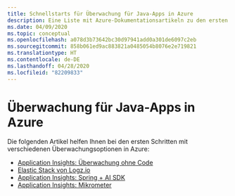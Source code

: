 ```yaml
---
title: Schnellstarts für Überwachung für Java-Apps in Azure
description: Eine Liste mit Azure-Dokumentationsartikeln zu den ersten Schritten im Zusammenhang mit Überwachung für Java-Apps.
ms.date: 04/09/2020
ms.topic: conceptual
ms.openlocfilehash: a078d3b73642bc30d97941add0a301de6097c2eb
ms.sourcegitcommit: 858b061ed9ac883821a0485054b8076e2e719821
ms.translationtype: HT
ms.contentlocale: de-DE
ms.lasthandoff: 04/28/2020
ms.locfileid: "82209833"
---
```

# <a name="monitoring-for-java-apps-on-azure"></a>Überwachung für Java-Apps in Azure

Die folgenden Artikel helfen Ihnen bei den ersten Schritten mit verschiedenen Überwachungsoptionen in Azure:

- [Application Insights: Überwachung ohne Code](/azure/azure-monitor/app/java-in-process-agent)
- [Elastic Stack von Logz.io](/azure/developer/java/fundamentals/java-get-started-with-logzio)
- [Application Insights: Spring + AI SDK](/azure/developer/java/spring-framework/configure-spring-boot-java-applicationinsights)
- [Application Insights: Mikrometer](/azure/azure-monitor/app/micrometer-java)
